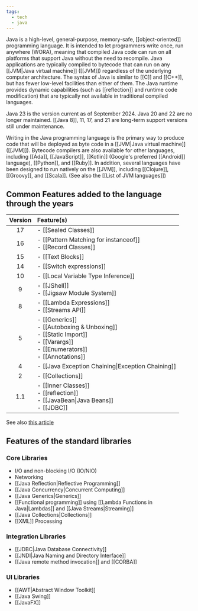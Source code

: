 ```yaml
---
tags:
  - tech
  - java
---
```

Java is a high-level, general-purpose, memory-safe, [[object-oriented]] programming language.
It is intended to let programmers write once, run anywhere (WORA), meaning that compiled Java code can run on all platforms that support Java without the need to recompile.
Java applications are typically compiled to bytecode that can run on any [[JVM|Java virtual machine]] ([[JVM]]) regardless of the underlying computer architecture.
The syntax of Java is similar to [[C]] and [[C++]], but has fewer low-level facilities than either of them. The Java runtime provides dynamic capabilities (such as [[reflection]] and runtime code modification) that are typically not available in traditional compiled languages.

Java 23 is the version current as of September 2024. 
Java 20 and 22 are no longer maintained. 
[[Java 8]], 11, 17, and 21 are long-term support versions still under maintenance.

Writing in the Java programming language is the primary way to produce code that will be deployed as byte code in a [[JVM|Java virtual machine]] ([[JVM]]). 
Bytecode compilers are also available for other languages, including [[Ada]], [[JavaScript]], [[Kotlin]] (Google's preferred [[Android]] language), [[Python]], and [[Ruby]].
In addition, several languages have been designed to run natively on the [[JVM]], including [[Clojure]], [[Groovy]], and [[Scala]]. (See also the [[List of JVM languages]])

## Common Features added to the language through the years

| **Version** | **Feature(s)**                                                                                                                  |
|:-----------:|:------------------------------------------------------------------------------------------------------------------------------- |
|     17      | - [[Sealed Classes]]                                                                                                            |
|     16      | - [[Pattern Matching for instanceof]]<br>- [[Record Classes]]                                                                   |
|     15      | - [[Text Blocks]]                                                                                                               |
|     14      | - [[Switch expressions]]                                                                                                        |
|     10      | - [[Local Variable Type Inference]]                                                                                             |
|      9      | - [[JShell]]<br>- [[Jigsaw Module System]]                                                                                      |
|      8      | - [[Lambda Expressions]]<br>- [[Streams API]]                                                                                   |
|      5      | - [[Generics]]<br>- [[Autoboxing & Unboxing]]<br>- [[Static Import]]<br>- [[Varargs]]<br>- [[Enumerators]]<br>- [[Annotations]] |
|      4      | - [[Java Exception Chaining\|Exception Chaining]]                                                                               |
|      2      | - [[Collections]]                                                                                                               |
|     1.1     | - [[Inner Classes]]<br>- [[reflection]]<br>- [[JavaBean\|Java Beans]]<br>- [[JDBC]]                                             |
See also [this article](https://www.marcobehler.com/guides/a-guide-to-java-versions-and-features#_practical_information)

## Features of the standard libraries
### Core Libraries
- I/O and non-blocking I/O (IO/NIO)
- Networking
- [[Java Reflection|Reflective Programming]]
- [[Java Concurrency|Concurrent Computing]]
- [[Java Generics|Generics]]
- [[Functional programming]] using [[Lambda Functions in Java|Lambdas]] and [[Java Streams|Streaming]]
- [[Java Collections|Collections]]
- [[XML]] Processing
### Integration Libraries
- [[JDBC|Java Database Connectivity]]
- [[JNDI|Java Naming and Directory Interface]]
- [[Java remote method invocation]] and [[CORBA]]
### UI Libraries
- [[AWT|Abstract Window Toolkit]]
- [[Java Swing]]
- [[JavaFX]]
